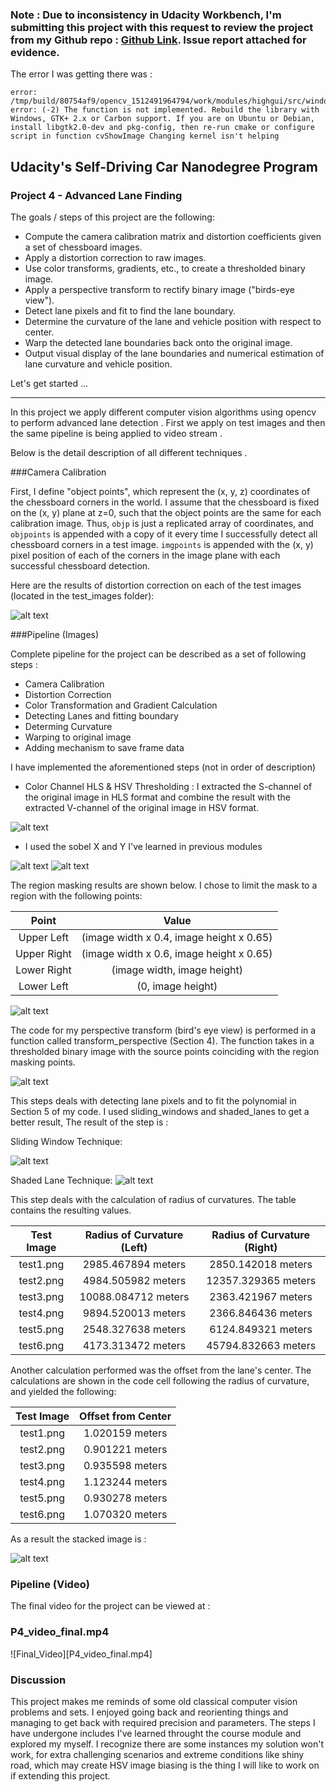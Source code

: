 ### Note : Due to inconsistency in Udacity Workbench, I'm submitting this project with this request to review the project from  my Github repo : [Github Link](https://github.com/vkku/CarND-Advanced-Lane-Lines). Issue report attached for evidence.

The error I was getting there was : 
```
error: /tmp/build/80754af9/opencv_1512491964794/work/modules/highgui/src/window.cpp:611: error: (-2) The function is not implemented. Rebuild the library with Windows, GTK+ 2.x or Carbon support. If you are on Ubuntu or Debian, install libgtk2.0-dev and pkg-config, then re-run cmake or configure script in function cvShowImage Changing kernel isn't helping
```

[//]: # (Image References)
[distortion_corrected]: output/distortion_Correction.png
[sobel_x]: output/sobel_x.png
[sobel_y]: output/sobel_y.png
[gradient_magnitude]: output/sobel_gradient.png
[gradient_direction]: output/sobel_direction.png
[color_thresholds]: output/reconciled_thresholds.png
[region_masked]: output/roi.png
[perspective_transform]: output/perspective_transform.png
[sliding_windows]: output/sliding_windows.png
[shaded_lanes]: output/shaded.png
[lane_mapping]: output/highlight.png



## Udacity's Self-Driving Car Nanodegree Program
### Project 4 - Advanced Lane Finding   

The goals / steps of this project are the following:

* Compute the camera calibration matrix and distortion coefficients given a set of chessboard images.
* Apply a distortion correction to raw images.
* Use color transforms, gradients, etc., to create a thresholded binary image.
* Apply a perspective transform to rectify binary image ("birds-eye view").
* Detect lane pixels and fit to find the lane boundary.
* Determine the curvature of the lane and vehicle position with respect to center.
* Warp the detected lane boundaries back onto the original image.
* Output visual display of the lane boundaries and numerical estimation of lane curvature and vehicle position. 

Let's get started ...  

---
In this project we apply different computer vision algorithms using opencv to perform advanced lane detection . First
we apply on test images  and then the same pipeline is being applied to video stream .

Below is the detail description of all different techniques .

###Camera Calibration 

First, I define "object points", which represent the (x, y, z) coordinates of the chessboard corners in the world. I assume that the chessboard is fixed on the (x, y) plane at z=0, such that the object points are the same for each calibration image.  Thus, `objp` is just a replicated array of coordinates, and `objpoints` is appended with a copy of it every time I successfully detect all chessboard corners in a test image.  `imgpoints` is appended with the (x, y) pixel position of each of the corners in the image plane with each successful chessboard detection.  

Here are the results of distortion correction on each of the test images (located in the test_images folder):

![alt text][distortion_corrected]

###Pipeline (Images)

 Complete pipeline for the project can be described as a set of following steps :
 * Camera Calibration
 * Distortion Correction
 * Color Transformation and Gradient Calculation
 * Detecting Lanes and fitting boundary
 * Determing Curvature
 * Warping to original image
 * Adding mechanism to save frame data
 
 I have implemented the aforementioned steps (not in order of description)

+ Color Channel HLS & HSV Thresholding : I extracted the S-channel of the original image in HLS format and combine the result with the extracted V-channel of the original image in HSV format.

![alt text][color_thresholds]  

+ I used the sobel X and Y I've learned in previous modules

![alt text][sobel_x]
![alt text][sobel_y] 

The region masking results are shown below. I chose to limit the mask to a region with the following points: 

| Point       | Value                                    | 
|:-----------:|:----------------------------------------:| 
| Upper Left  | (image width x 0.4, image height x 0.65) | 
| Upper Right | (image width x 0.6, image height x 0.65) |
| Lower Right | (image width, image height)              |
| Lower Left  | (0, image height)                        |

![alt text][region_masked]

The code for my perspective transform (bird's eye view) is performed in a function  called transform_perspective (Section 4). The function takes in a thresholded binary image with the source points coinciding with the region masking points.

![alt text][perspective_transform]  

This steps deals with detecting lane pixels and to fit the polynomial in Section 5 of my code. I used sliding_windows and shaded_lanes to get a better result, The result of the step is :

Sliding Window Technique:

![alt text][sliding_windows]

Shaded Lane Technique:
![alt text][shaded_lanes] 

This step deals with the calculation of radius of curvatures. The table contains the resulting values.

| Test Image | Radius of Curvature (Left) | Radius of Curvature (Right) | 
|:----------:|:--------------------------:|:---------------------------:| 
| test1.png  | 2985.467894 meters         | 2850.142018 meters          | 
| test2.png  | 4984.505982 meters         | 12357.329365 meters         |
| test3.png  | 10088.084712 meters        | 2363.421967 meters          |
| test4.png  | 9894.520013 meters         | 2366.846436 meters          |
| test5.png  | 2548.327638 meters         | 6124.849321 meters          |
| test6.png  | 4173.313472 meters         | 45794.832663 meters         |

Another calculation performed was the offset from the lane's center. The calculations are shown in the code cell following the radius of curvature, and yielded the following:

| Test Image | Offset from Center |
|:----------:|:------------------:| 
| test1.png  | 1.020159 meters    |
| test2.png  | 0.901221 meters    |
| test3.png  | 0.935598 meters    |
| test4.png  | 1.123244 meters    |
| test5.png  | 0.930278 meters    |
| test6.png  | 1.070320 meters    |  

As a result the stacked image is :

![alt text][lane_mapping]


### Pipeline (Video)

The final video for the project can be viewed at : 

### P4_video_final.mp4
![Final_Video][P4_video_final.mp4]

### 

### Discussion
This project makes me reminds of some old classical computer vision problems and sets. I enjoyed going back and reorienting things and managing to get back with required precision and parameters. The steps I have undergone includes I've learned throught the course module and explored my myself. I recognize there are some instances my solution won't work, for extra challenging scenarios and extreme conditions like shiny road, which may create HSV image biasing is the thing I will like to work on if extending this project.
